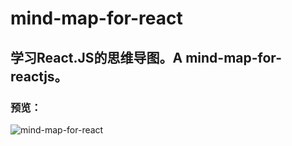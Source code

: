 # mind-map-for-react
## 学习React.JS的思维导图。A mind-map-for-reactjs。
### 预览：
![mind-map-for-react](./mind-map-for-react.png)
